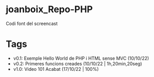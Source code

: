 # joanboix_Repo-PHP

Codi font del screencast

# Tags

- v0.1: Exemple Hello World de PHP i HTML sense MVC (10/10/22)
- v0.2: Primeres funcions creades (10/10/22 | 1h,20min,20seg)
- v1.0: Video 101 Acabat (17/10/22 | 100%)
